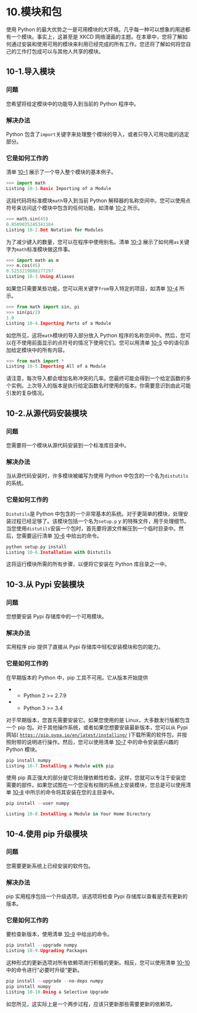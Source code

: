 # 10.模块和包

使用 Python 的最大优势之一是可用模块的大环境。几乎每一种可以想象的用途都有一个模块。事实上，这甚至是 XKCD 网络漫画的主题。在本章中，您将了解如何通过安装和使用可用的模块来利用已经完成的所有工作。您还将了解如何将您自己的工作打包成可以与其他人共享的模块。

## 10-1.导入模块

### 问题

您希望将给定模块中的功能导入到当前的 Python 程序中。

### 解决办法

Python 包含了`import`关键字来处理整个模块的导入，或者只导入可用功能的选定部分。

### 它是如何工作的

清单 [10-1](#Par5) 展示了一个导入整个模块的基本例子。

```py
>>> import math
Listing 10-1.Basic Importing of a Module

```

这段代码将标准模块`math`导入到当前 Python 解释器的名称空间中。您可以使用点符号来访问这个模块中包含的任何功能，如清单 [10-2](#Par7) 所示。

```py
>>> math.sin(45)
0.8509035245341184
Listing 10-2.Dot Notation for Modules

```

为了减少键入的数量，您可以在程序中使用别名。清单 [10-3](#Par9) 展示了如何用`as`关键字为`math`标准模块做这件事。

```py
>>> import math as m
>>> m.cos(45)
0.5253219888177297
Listing 10-3.Using Aliases

```

如果您只需要某些功能，您可以用关键字`from`导入特定的项目，如清单 [10-4](#Par11) 所示。

```py
>>> from math import sin, pi
>>> sin(pi/2)
1.0
Listing 10-4.Importing Parts of a Module

```

如您所见，这将`math`模块的导入部分放入 Python 程序的名称空间中。然后，您可以在不使用前面显示的点符号的情况下使用它们。您可以用清单 [10-5](#Par13) 中的语句添加给定模块中的所有内容。

```py
>>> from math import *
Listing 10-5.Importing All of a Module

```

请注意，每次导入都会增加名称冲突的几率。您最终可能会得到一个给定函数的多个实例。上次导入的版本是执行给定函数名时使用的版本。你需要意识到由此可能引发的复杂情况。

## 10-2.从源代码安装模块

### 问题

您需要将一个模块从源代码安装到一个标准库目录中。

### 解决办法

当从源代码安装时，许多模块被编写为使用 Python 中包含的一个名为`distutils`的系统。

### 它是如何工作的

`Distutils`是 Python 中包含的一个非常基本的系统。对于更简单的模块，处理安装过程已经足够了。该模块包括一个名为`setup.p` y 的特殊文件，用于处理细节。当您使用`distutils`安装一个包时，首先要将源文件解压到一个临时目录中。然后，您需要运行清单 [10-6](#Par18) 中给出的命令。

```py
python setup.py install
Listing 10-6.Installation with Distutils

```

这将运行模块所需的所有步骤，以便将它安装在 Python 库目录之一中。

## 10-3.从 Pypi 安装模块

### 问题

您想要安装 Pypi 存储库中的一个可用模块。

### 解决办法

实用程序 pip 提供了直接从 Pypi 存储库中轻松安装模块和包的能力。

### 它是如何工作的

在早期版本的 Python 中，pip 工具不可用。它从版本开始提供

*   - Python 2 >= 2.7.9
*   - Python 3 >= 3.4

对于早期版本，您首先需要安装它。如果您使用的是 Linux，大多数发行版都包含一个 pip 包。对于其他操作系统，或者如果您想要安装最新版本，您可以从 Pypi 网站( [`https://pip.pypa.io/en/latest/installing/`](https://pip.pypa.io/en/latest/installing/) )下载所需的软件包，并按照附带的说明进行操作。然后，您可以使用清单 [10-7](#Par26) 中的命令安装感兴趣的 Python 模块。

```py
pip install numpy
Listing 10-7.Installing a Module with pip

```

使用 pip 真正强大的部分是它将处理依赖性检查。这样，您就可以专注于安装您需要的部件。如果您试图在一个您没有权限的系统上安装模块，您总是可以使用清单 [10-8](#Par28) 中所示的命令将其安装在您的主目录中。

```py
pip install --user numpy

Listing 10-8.Installing a Module in Your Home Directory

```

## 10-4.使用 pip 升级模块

### 问题

您需要更新系统上已经安装的软件包。

### 解决办法

pip 实用程序包括一个升级选项，该选项将检查 Pypi 存储库以查看是否有更新的版本。

### 它是如何工作的

要检查新版本，使用清单 [10-9](#Par32) 中给出的命令。

```py
pip install --upgrade numpy
Listing 10-9.Upgrading Packages

```

这种形式的更新选项对所有依赖项进行积极的更新。相反，您可以使用清单 [10-10](#Par34) 中的命令进行“必要时升级”更新。

```py
pip install --upgrade --no-deps numpy
pip install numpy
Listing 10-10.Doing a Selective Upgrade

```

如您所见，这实际上是一个两步过程，应该只更新那些需要更新的依赖项。